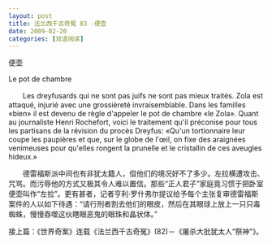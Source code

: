 ```yaml
---
layout: post
title: 法兰西千古奇冤 83 -便壶
date: 2009-02-20
categories: [双语阅读]  
---
```


便壶

Le pot de chambre

　　Les dreyfusards qui ne sont pas juifs ne sont pas mieux traités. Zola est attaqué, injurié avec une grossièreté invraisemblable. Dans les familles «bien» il est devenu de règle d'appeler le pot de chambre «le Zola». Quant au journaliste Henri Rochefort, voici le traitement qu'il préconise pour tous les partisans de la révision du procès Dreyfus: «Qu'un tortionnaire leur coupe les paupières et que, sur le globe de l'œil, on fixe des araignées venimeuses pour qu'elles rongent la prunelle et le cristallin de ces aveugles hideux.»



　　德雷福斯派中间也有非犹太籍人，伹他们的境况好不了多少。左拉横遭攻击、咒骂。而污辱他的方式又极其令人难以置信。那些“正人君子”家庭竟习惯于把卧室便壶叫作“左拉”。更有甚者，记者亨利·罗什弗尔提议给予每个主张复审德雷福斯案件的人以如下待遇：“请行刑者割去他们的眼皮，然后在其眼球上放上一只只毒蜘蛛，慢慢吞噬这伙瞎眼恶鬼的眼珠和晶状体。”



接上篇：《世界奇案》连载《法兰西千古奇冤》(82)－《屠杀大批犹太人“祭神”》。
